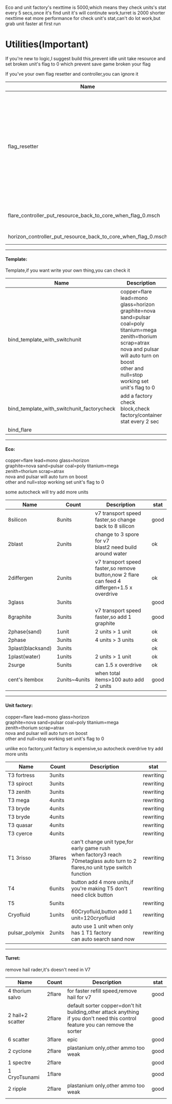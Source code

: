 Eco and unit factory's nexttime is 5000,which means they check units's stat every 5 secs,once it's find unit it's will continute work,turret is 2000
shorter nexttime eat more performance for check unit's stat,can't do lot work,but grab unit faster at first run



# Utilities(Important)

If you're new to logic,I suggest build this,prevent idle unit take resource and set broken unit's flag to 0 which prevent save game broken your flag

If you've your own flag resetter and controller,you can ignore it

| Name                                                         | Description                                                  | stat |
| ------------------------------------------------------------ | ------------------------------------------------------------ | ---- |
| flag_resetter                                                | reset unit has flag but uncontrolled to flag 0 make it can be use again<br />it's doesn't has global resource recycle function  <br />cuz if you let flag 0 + uncontrolled units put resource back to core,but when you try to do that it's already got controlled by this logic <br />so no way to prevent disturb flag 0 zenith/horizon take blast/spore/coal/thorium<br /> | good |
| flare_controller_put_resource_back_to_core_when_flag_0.msch  | flare,flare flag resetter + flag 0 uncontrolled units put resource back to core | good |
| horizon_controller_put_resource_back_to_core_when_flag_0.msch | horizon,sorter for auto search target                        | good |

------

#### Template:

Template,if you want write your own thing,you can check it

| Name                                       | Description                                                  | stat |
| ------------------------------------------ | ------------------------------------------------------------ | ---- |
| bind_template_with_switchunit              | copper=flare lead=mono glass=horizon <br />graphite=nova sand=pulsar coal=poly titanium=mega<br />zenith=thorium scrap=atrax<br />nova and pulsar will auto turn on boost<br />other and null=stop working set unit's flag to 0 | good |
| bind_template_with_switchunit_factorycheck | add a factory check block,check factory/container stat every 2 sec | good |
| bind_flare                                 |                                                              | good |

------------

#### Eco:

copper=flare lead=mono glass=horizon <br />graphite=nova sand=pulsar coal=poly titanium=mega<br />zenith=thorium scrap=atrax<br />nova and pulsar will auto turn on boost<br />other and null=stop working set unit's flag to 0

some autocheck will try add more units

|  Name | Count | Description | stat |
| ------------ | ------------ |  ------------ |  ------------ |
|  8silicon |  8units |v7 transport speed faster,so change back to 8 silicon|good|
|  2blast | 2units |change to 3 spore for v7<br />blast2 need build around water|ok|
|  2differgen | 2units  |v7 transport speed faster,so remove button,now 2 flare can feed 4 differgen+1.5 x overdrive|ok|
|  3glass  | 3units  ||good|
|  8graphite  | 3units  |v7 transport speed faster,so add 1 graphite|good|
|  2phase(sand)  | 1unit  | 2 units > 1 unit                                             | ok                                           |
|  2phase  | 3units  |4 units > 3 units|ok|
|  3plast(blacksand)  | 3units  ||ok|
|  1plast(water)  | 1units  |2 units > 1 unit|ok|
|  2surge | 5units |can 1.5 x overdrive|ok|
|  cent's itembox  | 2units~4units |when total items>100 auto add 2 units| good |

------------

#### Unit factory:

copper=flare lead=mono glass=horizon <br />graphite=nova sand=pulsar coal=poly titanium=mega<br />zenith=thorium scrap=atrax<br />nova and pulsar will auto turn on boost<br />other and null=stop working set unit's flag to 0

unlike eco factory,unit factory is expensive,so autocheck overdrive try add more units

|  Name | Count | Description | stat |
| ------------ | ------------ |  ------------ |  ------------ |
|T3 fortress|3units||rewriting|
|T3 spiroct|3units||rewriting|
|T3 zenith|3units||rewriting|
|T3 mega|4units||rewriting|
|T3 bryde|4units||rewriting|
|T3 bryde|4units||rewriting|
|T3 quasar|4units||rewriting|
|T3 cyerce|4units||rewriting|
|T1 3risso|3flares|can't change unit type,for early game rush<br />when factory3 reach 70metaglass auto turn to 2 flares,no unit type switch function|rewriting|
|T4|6units|button add 4 more units,if you're making T5 don't need click button|rewriting|
|T5|5units||rewriting|
|Cryofluid|1units|60Cryofluid,button add 1 unit=120cryofluid|rewriting|
|pulsar_polymix|2units|auto use 1 unit when only has 1 T1 factory<br />can auto search sand now|rewriting|
------------

#### Turret:

remove hail rader,it's doesn't need in V7

|  Name | Count | Description | stat |
| ------------ | ------------ |  ------------ |  ------------ |
|4 thorium salvo|2flare|for faster refill speed,remove hail for v7|good|
|2 hail+2 scatter|2flare|default sorter copper=don't hit building,other attack anything<br />if you don't need this control feature you can remove the sorter|good|
|6 scatter|3flare|epic|good|
|2 cyclone|2flare|plastanium only,other ammo too weak|good|
|1 spectre|2flare||good|
|1 CryoTsunami|1flare||good|
|2 ripple|2flare|plastanium only,other ammo too weak|good|
|||||

